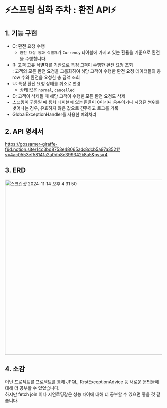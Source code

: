 # ⚡️스프링 심화 주차 : 환전 API⚡️
## 1. 기능 구현
- C: 환전 요청 수행
    -  `환전 대상 통화 식별자`가 `Currency` 테이블에 가지고 있는 환율을 기준으로 환전을 수행합니다.
-  R: 고객 고유 식별자를 기반으로 특정 고객이 수행한 환전 요청 조회 <br>
    : 고객의 모든 환전 요청을 그룹화하여 해당 고객이 수행한 환전 요청 데이터들의 총 row 수와 환전을 요청한 총 금액 조회
-  U: 특정 환전 요청 상태를 취소로 변경
   -  상태 값은 `normal`, `cancelled`
-  D: 고객이 삭제될 때 해당 고객이 수행한 모든 환전 요청도 삭제
-  스프링이 구동될 때 통화 테이블에 있는 환율이 0이거나 음수이거나 지정된 범위를 벗어나는 경우, 유효하지 않은 값으로 간주하고 로그를 기록
-  GlobalExceptionHandler를 사용한 예외처리
  
## 2. API 명세서
https://gossamer-giraffe-f6d.notion.site/14c3bd8753e48065adc8dcb5a97a3521?v=4ac0553ef58141a2a0db8e399342b8a5&pvs=4

## 3. ERD
<img width="563" alt="스크린샷 2024-11-14 오후 4 31 50" src="https://github.com/user-attachments/assets/ba6ba928-ffa7-4982-a1dc-f56184cf1e43">

## 4. 소감
이번 프로젝트를 프로젝트를 통해 JPQL, RestExceptionAdvice 등 새로운 문법들에 대해 더 공부할 수 있었습니다. <br> 
하지만 fetch join 이나 지연로딩같은 성능 차이에 대해 더 공부할 수 있으면 좋을 것 같습니다. 
